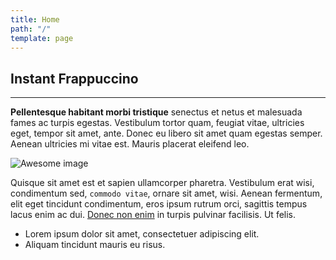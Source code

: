 ```yaml
---
title: Home
path: "/"
template: page
---
```


## Instant Frappuccino

---

**Pellentesque habitant morbi tristique** senectus et netus et malesuada fames ac turpis egestas. Vestibulum tortor quam, feugiat vitae, ultricies eget, tempor sit amet, ante. Donec eu libero sit amet quam egestas semper. Aenean ultricies mi vitae est. Mauris placerat eleifend leo.

![Awesome image](/images/cafe-2.jpg)

Quisque sit amet est et sapien ullamcorper pharetra. Vestibulum erat wisi, condimentum sed, `commodo vitae`, ornare sit amet, wisi. Aenean fermentum, elit eget tincidunt condimentum, eros ipsum rutrum orci, sagittis tempus lacus enim ac dui. [Donec non enim](test.com) in turpis pulvinar facilisis. Ut felis.

- Lorem ipsum dolor sit amet, consectetuer adipiscing elit.
- Aliquam tincidunt mauris eu risus.
